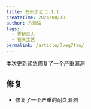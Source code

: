 ```yaml
---
title: 石头工艺 1.1.1
createTime: 2024/08/10
author: 方漓猫
tags:
  - 更新日志
  - 石头工艺
permalink: /article/7veg7fau/
---
```

本次更新紧急修复了一个严重漏洞

<!-- more -->
## 修复
- 修复了一个严重的耐久漏洞